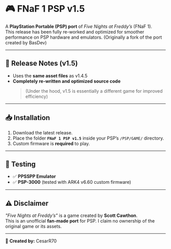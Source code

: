 # 🎮 FNaF 1 PSP v1.5  

A **PlayStation Portable (PSP) port** of *Five Nights at Freddy’s* (FNaF 1).  
This release has been fully re-worked and optimized for smoother performance on PSP hardware and emulators.
(Originally a fork of the port created by BasDev)   

---

## 📌 Release Notes (v1.5)
- Uses the **same asset files** as v1.4.5  
- **Completely re-written and optimized source code**  
  > (Under the hood, v1.5 is essentially a different game for improved efficiency)

---

## 📥 Installation
1. Download the latest release.  
2. Place the folder **`FNaF 1 PSP v1.5`** inside your PSP’s `/PSP/GAME/` directory.  
3. Custom firmware is **required** to play.  

---

## 🧪 Testing
- ✅ **PPSSPP Emulator**  
- ✅ **PSP-3000** (tested with ARK4 v6.60 custom firmware)  

---

## ⚠️ Disclaimer
*"Five Nights at Freddy’s"* is a game created by **Scott Cawthon**.  
This is an unofficial **fan-made port** for PSP. I claim no ownership of the original game or its assets.  

---

👤 **Created by:** CesarR70
